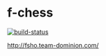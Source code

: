 # f-chess 
[![build-status](https://api.travis-ci.org/team-dominion/f-chess.svg?branch=master)](https://travis-ci.org/team-dominion/f-chess)

http://fsho.team-dominion.com/
 
